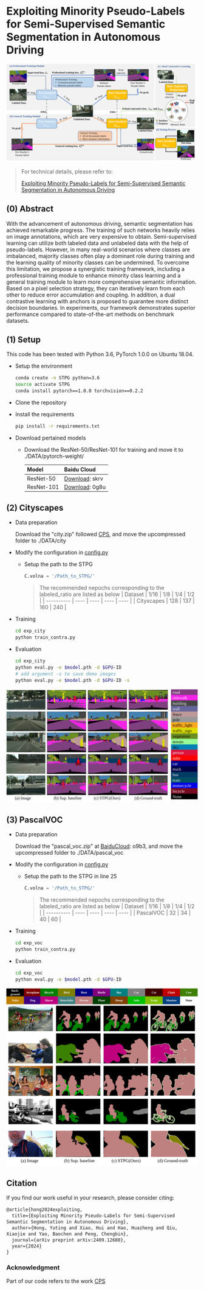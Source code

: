 # Exploiting Minority Pseudo-Labels for Semi-Supervised Semantic Segmentation in Autonomous Driving

![architecture](./img/fwss.svg)

> For technical details, please refer to:
>
> [Exploiting Minority Pseudo-Labels for Semi-Supervised Semantic Segmentation in Autonomous Driving](https://arxiv.org/pdf/2409.12680)

## (0) Abstract

With the advancement of autonomous driving, semantic segmentation has achieved remarkable progress. The training of such networks heavily relies on image annotations, which are very expensive to obtain. Semi-supervised learning can utilize both labeled data and unlabeled data with the help of pseudo-labels. However, in many real-world scenarios where classes are imbalanced, majority classes often play a dominant role during training and the learning quality of minority classes can be undermined. To overcome this limitation, we propose a synergistic training framework, including a professional training module to enhance minority class learning and a general training module to learn more comprehensive semantic information. Based on a pixel selection strategy, they can iteratively learn from each other to reduce error accumulation and coupling. In addition, a dual contrastive learning with anchors is proposed to guarantee more distinct decision boundaries. In experiments, our framework demonstrates superior performance compared to state-of-the-art methods on benchmark datasets.


## (1) Setup

This code has been tested with Python 3.6, PyTorch 1.0.0 on Ubuntu 18.04.

* Setup the environment
  ```bash
  conda create -n STPG python=3.6
  source activate STPG
  conda install pytorch==1.0.0 torchvision==0.2.2
  ```

* Clone the repository

* Install the requirements
  ```bash
  pip install -r requirements.txt
  ```
  
* Download pertained models

  * Download the ResNet-50/ResNet-101 for training and move it to ./DATA/pytorch-weight/

      | Model                    | Baidu Cloud  |
      |--------------------------|--------------|
      | ResNet-50                | [Download](https://pan.baidu.com/s/1agsf6BSvmVVGTvk23JXxaw): skrv |
      | ResNet-101               | [Download](https://pan.baidu.com/s/1PLg22P_Nv9GwR-KEzGdvTA): 0g8u |

## (2) Cityscapes

* Data preparation
  
  Download the "city.zip" followed [CPS](https://pkueducn-my.sharepoint.com/personal/pkucxk_pku_edu_cn/_layouts/15/onedrive.aspx?id=%2Fpersonal%2Fpkucxk%5Fpku%5Fedu%5Fcn%2FDocuments%2FDATA&ga=1), and move the upcompressed folder to ./DATA/city

* Modify the configuration in [config.py](./exp_city/config.py)
  * Setup the path to the STPG
    ```python
    C.volna = '/Path_to_STPG/'
    ```
    > The recommended nepochs corresponding to the labeled_ratio are listed as below
    > | Dataset    | 1/16 | 1/8  | 1/4  | 1/2  |
    > | ---------- | ---- | ---- | ---- | ---- |
    > | Cityscapes | 128  | 137  | 160  | 240  |
  
* Training
  ```bash
  cd exp_city
  python train_contra.py
  ```

* Evaluation
  ```bash
  cd exp_city
  python eval.py -e $model.pth -d $GPU-ID
  # add argument -s to save demo images
  python eval.py -e $model.pth -d $GPU-ID -s
  ```


![Cityscapes](./img/cityshow.svg)


## (3) PascalVOC

* Data preparation
  
  Download the "pascal_voc.zip" at [BaiduCloud](https://pan.baidu.com/s/1x86kqXAFU9q3-lYPFN_7dw): o9b3, and move the upcompressed folder to ./DATA/pascal_voc

* Modify the configuration in [config.py](./exp_voc/config.py)
  * Setup the path to the STPG in line 25
    ```python
    C.volna = '/Path_to_STPG/'
    ```
    > The recommended nepochs corresponding to the labeled_ratio are listed as below
    > | Dataset    | 1/16 | 1/8  | 1/4  | 1/2  |
    > | ---------- | ---- | ---- | ---- | ---- |
    > | PascalVOC  | 32   | 34   | 40   | 60   |
  
* Training
  ```bash
  cd exp_voc
  python train_contra.py
  ```

* Evaluation
  ```bash
  cd exp_voc
  python eval.py -e $model.pth -d $GPU-ID
  ```
![VOC PASCAL 2012](./img/vocshow.svg)
## Citation

If you find our work useful in your research, please consider citing:

```
@article{hong2024exploiting,
  title={Exploiting Minority Pseudo-Labels for Semi-Supervised Semantic Segmentation in Autonomous Driving},
  author={Hong, Yuting and Xiao, Hui and Hao, Huazheng and Qiu, Xiaojie and Yao, Baochen and Peng, Chengbin},
  journal={arXiv preprint arXiv:2409.12680},
  year={2024}
}
```

### Acknowledgment

Part of our code refers to the work [CPS](https://github.com/charlesCXK/TorchSemiSeg)


